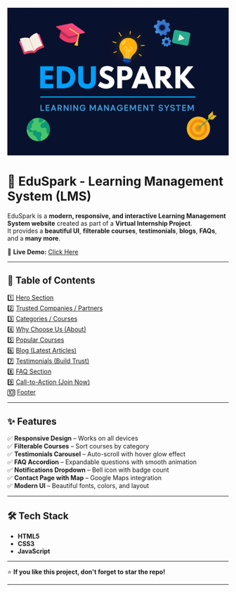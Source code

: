 ![EduSpark Banner](./assets/images/banner.png)

# 🚀 EduSpark - Learning Management System (LMS)

EduSpark is a **modern, responsive, and interactive Learning Management System website** created as part of a **Virtual Internship Project**.  
It provides a **beautiful UI**, **filterable courses**, **testimonials**, **blogs**, **FAQs**, and a **many more**.

🔗 **Live Demo:** [Click Here](http://learnwitheduspark.vercel.app)

---

## 📖 Table of Contents
1️⃣ [Hero Section](#-hero-section)  
2️⃣ [Trusted Companies / Partners](#-trusted-companies--partners)  
3️⃣ [Categories / Courses](#-categories--courses)  
4️⃣ [Why Choose Us (About)](#-why-choose-us-about)  
5️⃣ [Popular Courses](#-popular-courses)  
6️⃣ [Blog (Latest Articles)](#-blog-latest-articles)  
7️⃣ [Testimonials (Build Trust)](#-testimonials-build-trust)  
8️⃣ [FAQ Section](#-faq-section-answer-questions)  
9️⃣ [Call-to-Action (Join Now)](#-call-to-action-join-now--subscribe)  
🔟 [Footer](#-footer)  

---

## ✨ Features
✅ **Responsive Design** – Works on all devices  
✅ **Filterable Courses** – Sort courses by category  
✅ **Testimonials Carousel** – Auto-scroll with hover glow effect  
✅ **FAQ Accordion** – Expandable questions with smooth animation  
✅ **Notifications Dropdown** – Bell icon with badge count  
✅ **Contact Page with Map** – Google Maps integration  
✅ **Modern UI** – Beautiful fonts, colors, and layout  

---

## 🛠️ Tech Stack
- **HTML5**
- **CSS3**
- **JavaScript**

---

⭐ **If you like this project, don't forget to star the repo!**

---

